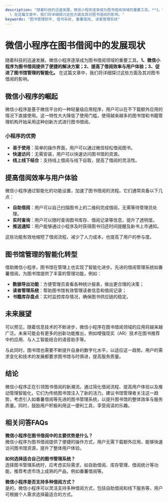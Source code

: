 ```yaml
---
description: "随着科技的迅速发展，微信小程序逐渐成为图书借阅领域的重要工具。**1、微信小程序为图书借阅提供了便捷的解决方案；2、提高了借阅效率与用户体验；3、促进了图书馆管理的智能化。**\
  \ 在这篇文章中，我们将详细探讨这些方面及其对图书借阅的影响。"
keywords: "图书管理软件, 借书系统, 番薯借阅, 读者管理系统"
---
```

# 微信小程序在图书借阅中的发展现状

随着科技的迅速发展，微信小程序逐渐成为图书借阅领域的重要工具。**1、微信小程序为图书借阅提供了便捷的解决方案；2、提高了借阅效率与用户体验；3、促进了图书馆管理的智能化。** 在这篇文章中，我们将详细探讨这些方面及其对图书借阅的影响。

## 微信小程序的崛起

微信小程序是基于微信平台的一种轻量级应用程序，用户可以在不下载额外应用的情况下直接使用。这一特性大大降低了使用门槛，使得越来越多的图书馆和书籍管理机构开始采用这种创新方式进行图书借阅。

### 小程序的优势

- **易于使用**：简单的操作界面，用户可以通过微信轻松借阅图书。
- **快速访问**：无需安装，用户可以快速访问图书馆的资源。
- **线上线下结合**：支持线上借阅与线下自取，提高了借阅的灵活性。

## 提高借阅效率与用户体验

微信小程序通过智能化的功能设置，加速了图书借阅的流程。它们通常具备以下几点：

- **自助借阅**：用户可以自己扫描图书上的二维码完成借阅，无需等待管理员处理。
- **实时查询**：用户可以随时查询图书库存、借阅记录等信息，提升了透明度。
- **推送通知**：用户能够通过小程序及时获得图书归还时间提醒及新书上市通知。

这些功能有效地缩短了借阅流程，减少了人力成本，也提高了用户的参与度。

## 图书馆管理的智能化转型

借助微信小程序，图书馆在管理上也实现了智能化进步。先进的借阅管理系统如番薯借阅，为图书馆提供了丰富的管理功能，例如：

- **数据导出功能**：方便管理员查看各种统计报表，做出更合理的决策；
- **读者管理系统**：帮助图书馆有效管理读者信息和借阅记录；
- **书籍库存盘点**：实时监控库存情况，确保图书供应链的稳定。

## 未来展望

可以预见，随着信息技术的不断进步，微信小程序在图书借阅领域的应用将越来越广泛。未来可能会有更多的创新功能推出，例如增强现实（AR）技术在图书推荐中的应用、与人工智能结合的语音助手等。

与此同时，图书馆也需要不断提升自身的数字化水平，以适应这一趋势。用户的需求变化和技术的发展都要求图书馆与时俱进，提高服务质量。

## 结论

微信小程序正在引领图书借阅的新潮流。通过简化借阅流程、提高用户体验以及推动管理智能化，它们为传统图书馆注入了新的活力。建议书馆管理者关注这一趋势，考虑引入如番薯借阅等先进的图书管理系统，以提升图书馆的整体效率与服务质量。同时，鼓励用户积极利用这一便利工具，享受阅读的乐趣。

## 相关问答FAQs

**微信小程序在图书借阅中的主要优势是什么？**  
微信小程序为图书借阅提供了便捷的操作方式，用户无需下载额外应用，能够快速访问图书馆资源，提升了整体用户体验。

**如何选择适合自己的图书管理系统？**  
选择图书管理系统时，应考虑实际需求，如自助借阅、库存管理、借阅统计等功能，推荐考虑市场上成熟的产品，例如番薯借阅等。

**微信小程序是否支持多种借阅方式？**  
是的，微信小程序可以灵活支持多种借阅方式，包括自助借阅和线下服务等，用户可根据个人需求选择最适合的方式。
